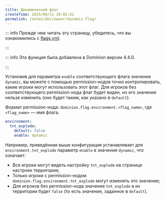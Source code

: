 ```yaml
---
title: Динамический флаг
createTime: 2025/06/11 19:02:41
permalink: /notes/doc/owner/dynamic-flag/
---
```


::: info Прежде чем читать эту страницу, убедитесь, что вы ознакомились
с [flags.yml](/notes/doc/owner/config-ref/flags/).

:::

::: info Эта функция была добавлена в Dominion версии 4.4.0.

:::

Установив для параметра `enable` соответствующего флага значение `dynamic`, вы можете с помощью permission-нодов точно
контролировать, какие игроки могут использовать этот флаг.
Для игроков без соответствующего permission-нода флаг будет виден, но его значение нельзя изменить (оно будет таким, как
указано в `default`).

Формат permission-нода: `dominion.flag.environment.<flag_name>`, где `<flag_name>` — имя флага.

```yaml {4}
environment:
  tnt_explode:
    default: false
    enable: dynamic
```

Например, приведённая выше конфигурация устанавливает для `environment.tnt_explode` параметр `enable` в значение
`dynamic`, что означает:

- Все игроки могут видеть настройку `tnt_explode` на странице настроек территории;
- Только игроки с permission-нодом `dominion.flag.environment.tnt_explode` могут изменять это значение;
- Для игроков без permission-нода значение `tnt_explode` в их территории будет `false` (то есть значение, заданное в
  `default`).




